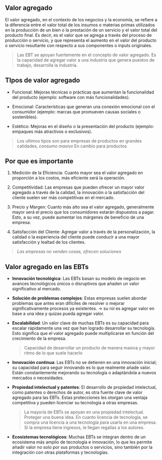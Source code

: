 
## Valor agregado


El valor agregado, en el contexto de los negocios y la economía, se refiere a la diferencia entre el valor total de los insumos o materias primas utilizados en la producción de un bien o la prestación de un servicio y el valor total del producto final. Es decir, es el valor que se agrega a través del proceso de producción o servicio, y que representa el aumento en el valor del producto o servicio resultante con respecto a sus componentes o inputs originales.

> Las EBT se apoyan fuertemente en el concepto de valor agregado.
> Es la capacidad de agregar valor a una industria que genera puestos de trabajo, desarrolla la industria.


## TIpos de valor agregado

- Funcional: Mejoras técnicas o prácticas que aumentan la funcionalidad del producto (ejemplo: software con más funcionalidades).
  
- Emocional: Características que generan una conexión emocional con el consumidor (ejemplo: marcas que promueven causas sociales o sostenibles).
  
- Estético: Mejoras en el diseño o la presentación del producto (ejemplo: empaques más atractivos o exclusivos).

> Los ultimos tipos son para empresas de productos en grandes catidades, *consumo masivo*
> En cambio para productos 


## Por que es importante


1. Medición de la Eficiencia: Cuanto mayor sea el valor agregado en proporción a los costos, más eficiente será la operación.

2. Competitividad: Las empresas que pueden ofrecer un mayor valor agregado a través de la calidad, la innovación o la satisfacción del cliente suelen ser más competitivas en el mercado.

3. Precio y Margen: Cuanto más alto sea el valor agregado, generalmente mayor será el precio que los consumidores estarán dispuestos a pagar. Esto, a su vez, puede aumentar los márgenes de beneficio de una empresa.
   
4. Satisfacción del Cliente: Agregar valor a través de la personalización, la calidad o la experiencia del cliente puede conducir a una mayor satisfacción y lealtad de los clientes.

> *Las empresas no venden cosas, ofrecen soluciones*



## Valor agregado en las EBTs

* **Innovación tecnológica**:
  Las EBTs basan su modelo de negocio en avances tecnológicos únicos o disruptivos que añaden un valor significativo al mercado.

* **Solución de problemas complejos**:
  Estas empresas suelen abordar problemas que antes eran difíciles de resolver o mejorar significativamente procesos ya existentes. -> su rol es agregar valor en base a una idea y quizas pueda agregar valor.

* **Escalabilidad**:
  Un valor clave de muchas EBTs es su capacidad para escalar rápidamente una vez que han logrado desarrollar su tecnología. Esto significa que el valor agregado puede multiplicarse en función del crecimiento de la empresa.
  
  > Capacidad de desarrollar un producto de manera masiva y mayor ritmo de lo que suele hacerlo

* **Innovación continua**: 
  Las EBTs no se detienen en una innovación inicial; su capacidad para seguir innovando es lo que realmente añade valor. Están constantemente mejorando su tecnología o adaptándola a nuevos mercados o necesidades.

* **Propiedad intelectual y patentes**:
  El desarrollo de propiedad intelectual, como patentes o derechos de autor, es otra fuente clave de valor agregado para las EBTs. Estas protecciones les otorgan una ventaja competitiva y pueden licenciar su tecnología a otras empresas.
  
  > La mayoría de EBTs se apoyan en una propiedad intelectual. Proteger una buena idea. En cuanto licencia de tecnología, se compra una licencia a una tecnología para usarla en una empresa. Si la empresa tiene ingresos, le llegan regalías a los autores.



* **Ecosistemas tecnológicos**:
  Muchas EBTs se integran dentro de un ecosistema más amplio de tecnología e innovación, lo que les permite añadir valor no solo por sus productos o servicios, sino también por la integración con otras plataformas y tecnologías.



